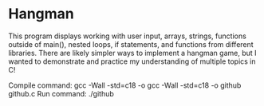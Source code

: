 # Hangman
This program displays working with user input, arrays, strings, functions outside of main(), nested loops, if statements, and functions from different libraries.
There are likely simpler ways to implement a hangman game, but I wanted to demonstrate and practice my understanding of multiple topics in C!

Compile command: gcc -Wall -std=c18 -o gcc -Wall -std=c18 -o github github.c
Run command: ./github
